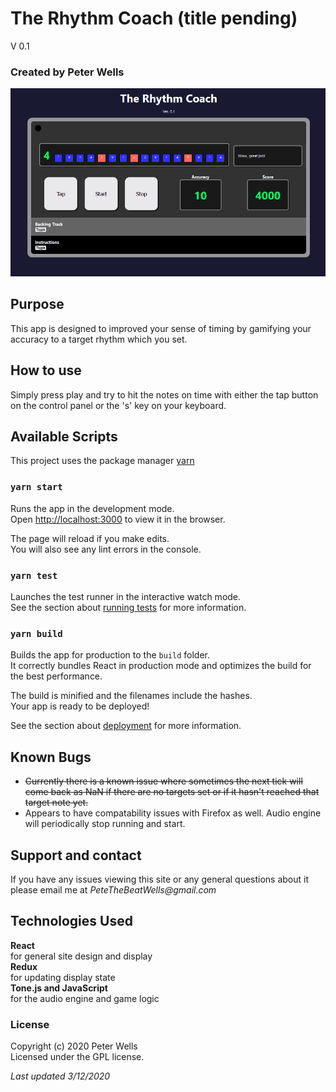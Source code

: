 # The Rhythm Coach (title pending)

V 0.1

### Created by Peter Wells

![Rhythm Coach Graphic](./files/rhythmCoach.gif)

## Purpose

This app is designed to improved your sense of timing by gamifying your accuracy to a target rhythm which you set.

## How to use

Simply press play and try to hit the notes on time with either the tap button on the control panel or the 's' key on your keyboard.

## Available Scripts

This project uses the package manager [yarn](https://classic.yarnpkg.com/lang/en/docs/install/#windows-stable)

### `yarn start`

Runs the app in the development mode.<br />
Open [http://localhost:3000](http://localhost:3000) to view it in the browser.

The page will reload if you make edits.<br />
You will also see any lint errors in the console.

### `yarn test`

Launches the test runner in the interactive watch mode.<br />
See the section about [running tests](https://facebook.github.io/create-react-app/docs/running-tests) for more information.

### `yarn build`

Builds the app for production to the `build` folder.<br />
It correctly bundles React in production mode and optimizes the build for the best performance.

The build is minified and the filenames include the hashes.<br />
Your app is ready to be deployed!

See the section about [deployment](https://facebook.github.io/create-react-app/docs/deployment) for more information.

## Known Bugs

- ~~Currently there is a known issue where sometimes the next tick will come back as NaN if there are no targets set or if it hasn't reached that target note yet.~~
- Appears to have compatability issues with Firefox as well. Audio engine will periodically stop running and start.

## Support and contact

If you have any issues viewing this site or any general questions about it please email me at
_PeteTheBeatWells@gmail.com_

## Technologies Used

**React**  
for general site design and display  
**Redux**  
for updating display state  
**Tone.js and JavaScript**  
for the audio engine and game logic

### License

Copyright (c) 2020 Peter Wells  
Licensed under the GPL license.

_Last updated 3/12/2020_
